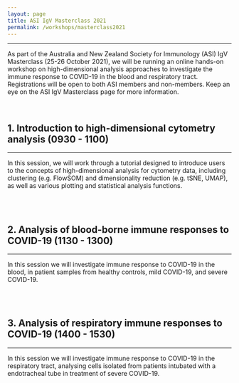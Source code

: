 ```yaml
---
layout: page
title: ASI IgV Masterclass 2021
permalink: /workshops/masterclass2021
---
```


---

As part of the Australia and New Zealand Society for Immunology (ASI) IgV Masterclass (25-26 October 2021), we will be running an online hands-on workshop on high-dimensional analysis approaches to investigate the immune response to COVID-19 in the blood and respiratory tract. Registrations will be open to both ASI members and non-members. Keep an eye on the ASI IgV Masterclass page for more information.

<br />

<h2>1. Introduction to high-dimensional cytometry analysis (0930 - 1100)</h2>

---

In this session, we will work through a tutorial designed to introduce users to the concepts of high-dimensional analysis for cytometry data, including clustering (e.g. FlowSOM) and dimensionality reduction (e.g. tSNE, UMAP), as well as various plotting and statistical analysis functions.

<br />
<br />

<h2>2. Analysis of blood-borne immune responses to COVID-19 (1130 - 1300)</h2>

---

In this session we will investigate immune response to COVID-19 in the blood, in patient samples from healthy controls, mild COVID-19, and severe COVID-19.

<br />
<br />

<h2>3. Analysis of respiratory immune responses to COVID-19 (1400 - 1530)</h2>

---

In this session we will investigate immune response to COVID-19 in the respiratory tract, analysing cells isolated from patients intubated with a endotracheal tube in treatment of severe COVID-19.

<br />
<br />
